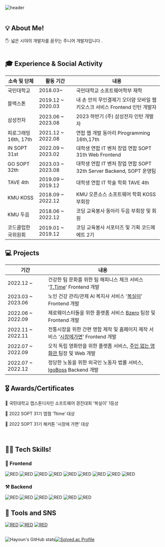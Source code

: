 

![header](https://capsule-render.vercel.app/api?type=transparent&fontColor=703ee5&text=Welcome&height=150&fontSize=60&desc=hayoun_Song%20Github%20&descAlignY=75&descAlign=60)
<br></br>

<h2>💡 About Me!  </h2>

<h>🖐 넓은 시야의 개발자를 꿈꾸는 주니어 개발자입니다 </b>.  <br></br></h>

<h2>🎓 Experience & Social Activity</h2>

|소속 및 단체|활동 기간|내용|
|---|---|---|
|국민대학교| 2018.03~  | 국민대학교 소프트웨어학부 재학
|블랙스톤|2019.12 ~ 2020.03| 내 손 안의 무인결제기 오더얌 모바일 웹 키오스크 서비스 Frontend 인턴 개발자 |
|삼성전자|2023.06 ~ 2023.08| 2023 하반기 (주) 삼성전자 인턴 개발자 |
|피로그래밍 16th, 17th|2021.12 ~ 2022.08| 연합 웹 개발 동아리 Pirogramming 16th,17th |
|IN SOPT 31st|2022.09 ~ 2023.02| 대학생 연합 IT 벤처 창업 연합 SOPT 31th Web Frontend |
|GO SOPT 32th|2023.03 ~ 2023.08| 대학생 연합 IT 벤처 창업 연합 SOPT 32th Server Backend, SOPT 운영팀 |
|TAVE 4th|2019.09 ~ 2019.12 | 대학생 연합 IT 학술 학회 TAVE 4th |
|KMU KOSS|2018.09 ~ 2022.12| KMU 오픈소스 소프트웨어 학회 KOSS 부회장 |
|KMU 두음|2018.06 ~ 2022.12 | 코딩 교육봉사 동아리 두음 부회장 및 회원|
|코드클럽한국위원회|2019.01 ~ 2019.12| 코딩 교육봉사 서포터즈 및 기획 코드메에트 2기|



<h2>💻 Projects</h3>

| 기간 | 내용 |
| --- | --- |
| 2022.12 ~ | 건강한 팀 문화를 위한 팀 해피니스 체크 서비스 '<a href="https://github.com/Antititi-time/T.TIME_CLIENT">T.Time</a>' Frontend 개발 |
| 2023.03 ~ 2023.06 | 노인 건강 관리/관제 AI 복지사 서비스 '<a href="https://github.com/hayounSong/Boksiri">복실이</a>' Frontend 개발 |
| 2022.06 ~ 2022.09 | 제로웨이스터들을 위한 플랫폼 서비스 <a href="https://github.com/hayounSong/Bzero">Bzero</a> 팀장 및 Frontend 개발 |
| 2022.11 ~ 2022.11 | 전통시장을 위한 간편 명함 제작 및 홈페이지 제작 서비스 '<a href="https://github.com/hayounSong/GotoMarket">시장에가면</a>' Frontend 개발 |
| 2022.07 ~ 2022.09 | 오직 독립 영화만을 위한 플랫폼 서비스, <a href="https://github.com/hayounSong/NoOwnerTheater">주인 없는 영화관 </a> 팀장 및 Web 개발 |
| 2022.07 ~ 2022.12 | 정당한 노동을 위한 외국인 노동자 법률 서비스, <a href="https://github.com/sopkathon-32nd-10/Server">IgoBoss</a> Backend 개발 |



<h2>🎖️ Awards/Certificates</h2>

<d>🥇 국민대학교 캡스톤디자인 소프트웨어 경진대회 '복실이' 1등상 </d>
<br/>

<d>🥇 2022 SOPT 31기 앱잼 ‘Ttime’ 대상</d>
<br/>

<d>🥇 2022 SOPT 31기 해커톤 '시장에 가면’ 대상</d>

<br/>
<d></d>

<h2>👨‍💻 Tech Skills!  </h2>
<h3> 📲 Frontend </h3>
<div>
<img alt="RED" src ="https://img.shields.io/badge/REACT-61DAFB.svg?&style=for-the-badge&logo=React&logoColor=white"/>
<img alt="RED" src ="https://img.shields.io/badge/TYPESCRIPT-3178C6.svg?&style=for-the-badge&logo=TypeScript&logoColor=white"/>
<img alt="RED" src ="https://img.shields.io/badge/JAVASCRIPT-F7DF1E.svg?&style=for-the-badge&logo=JavaScript&logoColor=white"/>
<img alt="RED" src ="https://img.shields.io/badge/HTML5-E34F26.svg?&style=for-the-badge&logo=CSS3&logoColor=white"/>
<img alt="RED" src ="https://img.shields.io/badge/CSS3-1572B6.svg?&style=for-the-badge&logo=HTML5&logoColor=white"/>
  <img alt="RED" src ="https://img.shields.io/badge/Next.js-000000.svg?&style=for-the-badge&logo=Next.js&logoColor=white"/>
<img alt="RED" src ="https://img.shields.io/badge/REACT NATIVE-3655FF.svg?&style=for-the-badge&logo=React&logoColor=white"/>
<img alt="RED" src ="https://img.shields.io/badge/Android Studio-3DDC84.svg?&style=for-the-badge&logo=Android&logoColor=white"/>
  <img alt="RED" src ="https://img.shields.io/badge/Redux,Recoil-764ABC.svg?&style=for-the-badge&logo=Redux&logoColor=white"/>
</div>

<h3>⚒ Backend </h3>
<div>
<img alt="RED" src ="https://img.shields.io/badge/Python-blue.svg?&style=for-the-badge&logo=Python&logoColor=white"/>
<img alt="RED" src ="https://img.shields.io/badge/Django-092E20.svg?&style=for-the-badge&logo=Django&logoColor=white"/>
  <img alt="RED" src ="https://img.shields.io/badge/JAVA-004027.svg?&style=for-the-badge&logo=Jameson&logoColor=white"/>
<img alt="RED" src ="https://img.shields.io/badge/SPRING-6DB33F.svg?&style=for-the-badge&logo=Spring&logoColor=white"/>
<img alt="RED" src ="https://img.shields.io/badge/MySQL-4479A1.svg?&style=for-the-badge&logo=MYSQL&logoColor=white"/>
<img alt="RED" src ="https://img.shields.io/badge/MariaDB-003545.svg?&style=for-the-badge&logo=MariaDB&logoColor=white"/>
  
</div>
<h2>📝 Tools and SNS </h2>
<div>
 <a href="https://velog.io/@hayounsong"><img alt="RED" src ="https://img.shields.io/badge/Velog-20C997.svg?&style=for-the-badge&logo=Velog&logoColor=white"/></a>
<a href="https://github.com/hayounSong/"><img alt="RED" src ="https://img.shields.io/badge/Github-181717.svg?&style=for-the-badge&logo=GitHub&logoColor=white"/></a>
<a href="https://blog.naver.com/fishingest"><img alt="RED" src ="https://img.shields.io/badge/BLOG-03C75A.svg?&style=for-the-badge&logo=Naver&logoColor=white"/></a>

</div><br/>

![Hayoun's GitHub stats](https://github-readme-stats.vercel.app/api?username=hayounSong&show_icons=true&count_private=true&include_all_commits=true)[![Solved.ac Profile](http://mazassumnida.wtf/api/v2/generate_badge?boj=fishingest)](https://solved.ac/fishingest/)


<!--



**hayounSong/hayounSong** is a ✨ _special_ ✨ repository because its `README.md` (this file) appears on your GitHub profile

Here are some ideas to get you started:


